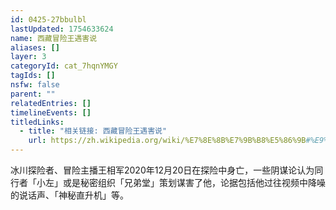```yaml
---
id: 0425-27bbulbl
lastUpdated: 1754633624
name: 西藏冒险王遇害说
aliases: []
layer: 3
categoryId: cat_7hqnYMGY
tagIds: []
nsfw: false
parent: ""
relatedEntries: []
timelineEvents: []
titledLinks:
  - title: "相关链接: 西藏冒险王遇害说"
    url: https://zh.wikipedia.org/wiki/%E7%8E%8B%E7%9B%B8%E5%86%9B#%E9%80%9D%E4%B8%96
---
```


冰川探险者、冒险主播王相军2020年12月20日在探险中身亡，一些阴谋论认为同行者「小左」或是秘密组织「兄弟堂」策划谋害了他，论据包括他过往视频中降噪的说话声、「神秘直升机」等。